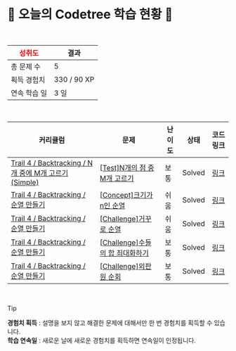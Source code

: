# 🌲 오늘의 Codetree 학습 현황 🌲

<br />

| <span style="color:red;display:block;text-align:center;"> **성취도**</span> | 결과 |
|---|---|
| 총 문제 수 | 5 |
| 획득 경험치 | 330 / 90 XP |
| 연속 학습 일 | 3 일 |

<br />

|커리큘럼|문제|난이도|상태|코드 링크|
|---|---|---|---|---|
|[Trail 4 / Backtracking / N개 중에 M개 고르기(Simple)](https://www.codetree.ai/trail-info/intermediate-low/)|[[Test]N개의 점 중 M개 고르기](https://www.codetree.ai/trails/complete/curated-cards/test-choose-m-out-of-n-points/)|보통|Solved|[링크](https://github.com/LeeHyungGeol/ProblemSolving/blob/main/250218/N%EA%B0%9C%EC%9D%98%20%EC%A0%90%20%EC%A4%91%20M%EA%B0%9C%20%EA%B3%A0%EB%A5%B4%EA%B8%B0/choose-m-out-of-n-points.java)|
|[Trail 4 / Backtracking / 순열 만들기](https://www.codetree.ai/trail-info/intermediate-low/)|[[Concept]크기가 n인 순열](https://www.codetree.ai/trails/complete/curated-cards/intro-n-permutation/)|쉬움|Solved|[링크](https://github.com/LeeHyungGeol/ProblemSolving/blob/main/250218/%ED%81%AC%EA%B8%B0%EA%B0%80%20N%EC%9D%B8%20%EC%88%9C%EC%97%B4/n-permutation.java)|
|[Trail 4 / Backtracking / 순열 만들기](https://www.codetree.ai/trail-info/intermediate-low/)|[[Challenge]거꾸로 순열](https://www.codetree.ai/trails/complete/curated-cards/challenge-backward-permutation/)|쉬움|Solved|[링크](https://github.com/LeeHyungGeol/ProblemSolving/blob/main/250218/%EA%B1%B0%EA%BE%B8%EB%A1%9C%20%EC%88%9C%EC%97%B4/backward-permutation.java)|
|[Trail 4 / Backtracking / 순열 만들기](https://www.codetree.ai/trail-info/intermediate-low/)|[[Challenge]수들의 합 최대화하기](https://www.codetree.ai/trails/complete/curated-cards/challenge-max-sum-of-numbers/)|보통|Solved|[링크](https://github.com/LeeHyungGeol/ProblemSolving/blob/main/250218/%EC%88%98%EB%93%A4%EC%9D%98%20%ED%95%A9%20%EC%B5%9C%EB%8C%80%ED%99%94%ED%95%98%EA%B8%B0/max-sum-of-numbers.java)|
|[Trail 4 / Backtracking / 순열 만들기](https://www.codetree.ai/trail-info/intermediate-low/)|[[Challenge]외판원 순회](https://www.codetree.ai/trails/complete/curated-cards/challenge-traveling-salesman-problem/)|보통|Solved|[링크](https://github.com/LeeHyungGeol/ProblemSolving/blob/main/250218/%EC%99%B8%ED%8C%90%EC%9B%90%20%EC%88%9C%ED%9A%8C/traveling-salesman-problem.java)|


<br />

> [!TIP]
> **경험치 획득** : 설명을 보지 않고 해결한 문제에 대해서만 한 번 경험치를 획득할 수 있습니다.  
> **학습 연속일** : 새로운 날에 새로운 경험치를 획득하면 연속일이 인정됩니다.

